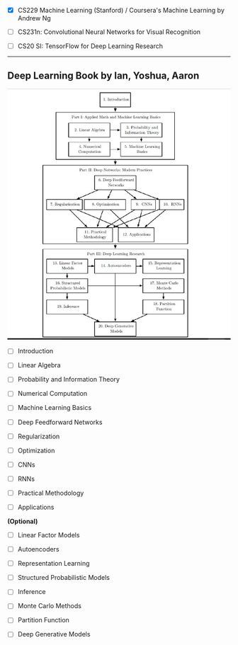 - [x] CS229 Machine Learning (Stanford) / Coursera's Machine Learning by Andrew Ng

- [ ] CS231n: Convolutional Neural Networks for Visual Recognition

- [ ] CS20 SI: TensorFlow for Deep Learning Research 

___________________________________________________________________________

## Deep Learning Book by Ian, Yoshua, Aaron

![alt text](map.JPG)


- [ ] Introduction

- [ ] Linear Algebra

- [ ] Probability and Information Theory

- [ ] Numerical Computation

- [ ] Machine Learning Basics

- [ ] Deep Feedforward Networks

- [ ] Regularization

- [ ] Optimization

- [ ] CNNs

- [ ] RNNs

- [ ] Practical Methodology

- [ ] Applications


**(Optional)**

- [ ] Linear Factor Models

- [ ] Autoencoders

- [ ] Representation Learning

- [ ] Structured Probabilistic Models

- [ ] Inference

- [ ] Monte Carlo Methods

- [ ] Partition Function

- [ ] Deep Generative Models 


